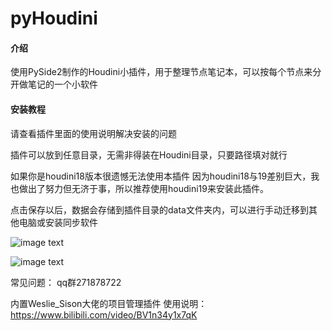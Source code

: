 # pyHoudini

#### 介绍
使用PySide2制作的Houdini小插件，用于整理节点笔记本，可以按每个节点来分开做笔记的一个小软件


#### 安装教程
请查看插件里面的使用说明解决安装的问题

插件可以放到任意目录，无需非得装在Houdini目录，只要路径填对就行

如果你是houdini18版本很遗憾无法使用本插件
因为houdini18与19差别巨大，我也做出了努力但无济于事，所以推荐使用houdini19来安装此插件。

点击保存以后，数据会存储到插件目录的data文件夹内，可以进行手动迁移到其他电脑或安装同步软件


![image text](https://gitee.com/seerhugan/py-houdini/raw/master/%E4%BD%BF%E7%94%A8%E8%AF%B4%E6%98%8E/1%E5%8F%B3%E9%94%AE%E6%B7%BB%E5%8A%A0%E6%96%B0%E5%B7%A5%E5%85%B7.png)

![image text](https://gitee.com/seerhugan/py-houdini/raw/master/%E4%BD%BF%E7%94%A8%E8%AF%B4%E6%98%8E/2%E7%B2%98%E8%B4%B4%E4%BB%A3%E7%A0%81%E4%BF%AE%E6%94%B9%E4%BD%A0%E8%87%AA%E5%B7%B1%E7%9A%84%E8%B7%AF%E5%BE%84.jpg)


常见问题：
qq群271878722

内置Weslie_Sison大佬的项目管理插件
使用说明：https://www.bilibili.com/video/BV1n34y1x7qK


